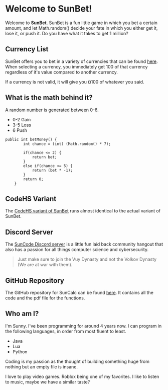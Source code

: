 # Welcome to SunBet!

Welcome to **SunBet**. SunBet is a fun little game in which you bet a certain amount, and let Math.random() decide your fate in which you either get it, lose it, or push it. Do you have what it takes to get 1 million?

## Currency List

SunBet offers you to bet in a variety of currencies that can be found [here](https://bit.ly/SunBetCurrencies). When selecting a currency, you immediately get 100 of that currency regardless of it's value compared to another currency.

If a currency is not valid, it will give you ¤100 of whatever you said.

## What is the math behind it?

A random number is generated between 0-6.
- 0-2 Gain
- 3-5 Loss
- 6 Push

```
public int betMoney() {
        int chance = (int) (Math.random() * 7);

        if(chance <= 2) {
            return bet;
        }
        else if(chance <= 5) {
            return (bet * -1);
        }
        return 0;
    }
```

## CodeHS Variant

The [CodeHS variant of SunBet](https://bit.ly/SunBetTesting) runs almost identical to the actual variant of SunBet.

## Discord Server

The [SunCode Discord server](https://bit.ly/SunCode) is a little fun laid back community hangout that also has a passion for all things computer science and cybersecurity.

>Just make sure to join the Vuy Dynasty and not the Volkov Dynasty (We are at war with them).

## GitHub Repository

The GitHub repository for SunCalc can be found [here](https://github.com/SoneyBun/SunBet). It contains all the code and the pdf file for the functions.

## Who am I?
I'm Sunny. I've been programming for around 4 years now. I can program in the following languages, in order from most fluent to least.
* Java
* Lua
* Python

Coding is my passion as the thought of building something huge from nothing but an empty file is insane.

I love to play video games. Roblox being one of my favorites. I like to listen to music, maybe we have a similar taste?

